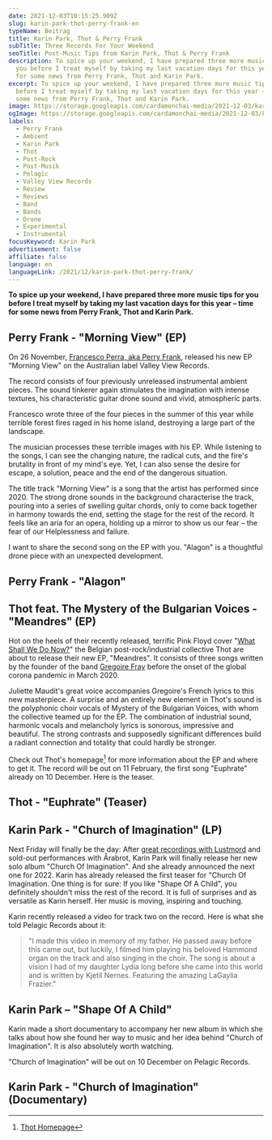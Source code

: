 ```yaml
---
date: 2021-12-03T10:15:25.909Z
slug: karin-park-thot-perry-frank-en
typeName: Beitrag
title: Karin Park, Thot & Perry Frank
subTitle: Three Records For Your Weekend
seoTitle: Post-Music Tips from Karin Park, Thot & Perry Frank
description: To spice up your weekend, I have prepared three more music tips for
  you before I treat myself by taking my last vacation days for this year – time
  for some news from Perry Frank, Thot and Karin Park.
excerpt: To spice up your weekend, I have prepared three more music tips for you
  before I treat myself by taking my last vacation days for this year – time for
  some news from Perry Frank, Thot and Karin Park.
image: https://storage.googleapis.com/cardamonchai-media/2021-12-03/karin-park-thot-perry-frank-jpg-imagine-181818_494b4a_1024_768/640.webp
ogImage: https://storage.googleapis.com/cardamonchai-media/2021-12-03/karin-park-thot-perry-frank-fb-png-imagine-181818_505252_1200_628/640.webp
labels:
  - Perry Frank
  - Ambient
  - Karin Park
  - Thot
  - Post-Rock
  - Post-Musik
  - Pelagic
  - Valley View Records
  - Review
  - Reviews
  - Band
  - Bands
  - Drone
  - Experimental
  - Instrumental
focusKeyword: Karin Park
advertisement: false
affiliate: false
language: en
languageLink: /2021/12/karin-park-thot-perry-frank/
---
```

**To spice up your weekend, I have prepared three more music tips for you before I treat myself by taking my last vacation days for this year – time for some news from Perry Frank, Thot and Karin Park.**

## Perry Frank - "Morning View" (EP)

On 26 November, [Francesco Perra, aka Perry Frank](/2020/11/perry-frank-interview-en), released his new EP "Morning View" on the Australian label Valley View Records.

The record consists of four previously unreleased instrumental ambient pieces. The sound tinkerer again stimulates the imagination with intense textures, his characteristic guitar drone sound and vivid, atmospheric parts.

Francesco wrote three of the four pieces in the summer of this year while terrible forest fires raged in his home island, destroying a large part of the landscape.

The musician processes these terrible images with his EP. While listening to the songs, I can see the changing nature, the radical cuts, and the fire's brutality in front of my mind's eye. Yet, I can also sense the desire for escape, a solution, peace and the end of the dangerous situation.

The title track "Morning View" is a song that the artist has performed since 2020. The strong drone sounds in the background characterise the track, pouring into a series of swelling guitar chords, only to come back together in harmony towards the end, setting the stage for the rest of the record. It feels like an aria for an opera, holding up a mirror to show us our fear – the fear of our Helplessness and failure.

I want to share the second song on the EP with you. "Alagon" is a thoughtful drone piece with an unexpected development.

## Perry Frank - "Alagon"

<YouTube id="gOPgbCdnUUM" />

## Thot feat. The Mystery of the Bulgarian Voices - "Meandres" (EP)

Hot on the heels of their recently released, terrific Pink Floyd cover "[What Shall We Do Now?](/2021/10/thot-what-shall-we-do-now-en/)" the Belgian post-rock/industrial collective Thot are about to release their new EP, "Meandres". It consists of three songs written by the founder of the band [Gregoire Fray](/2021/04/thot-interview-en) before the onset of the global corona pandemic in March 2020.

Juliette Maudit's great voice accompanies Gregoire's French lyrics to this new masterpiece. A surprise and an entirely new element in Thot's sound is the polyphonic choir vocals of Mystery of the Bulgarian Voices, with whom the collective teamed up for the EP. The combination of industrial sound, harmonic vocals and melancholy lyrics is sonorous, impressive and beautiful. The strong contrasts and supposedly significant differences build a radiant connection and totality that could hardly be stronger.

Check out Thot's homepage[^1] for more information about the EP and where to get it. The record will be out on 11 February, the first song "Euphrate" already on 10 December. Here is the teaser.

## Thot - "Euphrate" (Teaser)

<YouTube id="https://youtu.be/eAGM5P5XR-c" />

## Karin Park - "Church of Imagination" (LP)

Next Friday will finally be the day: After [great recordings with Lustmord](/2021/05/karin-park-lustmord-alter-en/) and sold-out performances with Årabrot, Karin Park will finally release her new solo album "Church Of Imagination". And she already announced the next one for 2022. Karin has already released the first teaser for "Church Of Imagination. One thing is for sure: If you like "Shape Of A Child", you definitely shouldn't miss the rest of the record. It is full of surprises and as versatile as Karin herself. Her music is moving, inspiring and touching.

Karin recently released a video for track two on the record. Here is what she told Pelagic Records about it:

> "I made this video in memory of my father. He passed away before this came out, but luckily, I filmed him playing his beloved Hammond organ on the track and also singing in the choir. The song is about a vision I had of my daughter Lydia long before she came into this world and is written by Kjetil Nernes. Featuring the amazing LaGaylia Frazier."

## Karin Park – "Shape Of A Child"

<YouTube id="F1DD_oMvbdg" />

Karin made a short documentary to accompany her new album in which she talks about how she found her way to music and her idea behind "Church of Imagination". It is also absolutely worth watching.

"Church of Imagination" will be out on 10 December on Pelagic Records.

## Karin Park - "Church of Imagination" (Documentary)

<YouTube id="lvhvZndNacw&t=2s" />

[^1]: [Thot Homepage](https://thotweb.net/meandres/)
